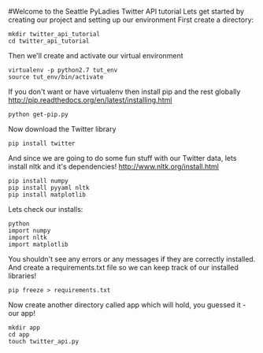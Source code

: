 #Welcome to the Seattle PyLadies Twitter API tutorial
Lets get started by creating our project and setting up our environment
First create a directory:
```
mkdir twitter_api_tutorial
cd twitter_api_tutorial
```
Then we'll create and activate our virtual environment
```
virtualenv -p python2.7 tut_env
source tut_env/bin/activate
```
If you don't want or have virtualenv then install pip and the rest globally
http://pip.readthedocs.org/en/latest/installing.html
```
python get-pip.py
```
Now download the Twitter library
```
pip install twitter
```
And since we are going to do some fun stuff with our Twitter data, lets install nltk and it's dependencies!
http://www.nltk.org/install.html
```
pip install numpy
pip install pyyaml nltk
pip install matplotlib
```
Lets check our installs:
```
python
import numpy
import nltk
import matplotlib
```
You shouldn't see any errors or any messages if they are correctly installed.
And create a requirements.txt file so we can keep track of our installed libraries!
```
pip freeze > requirements.txt
```
Now create another directory called app which will hold, you guessed it - our app!
```
mkdir app
cd app
touch twitter_api.py
```